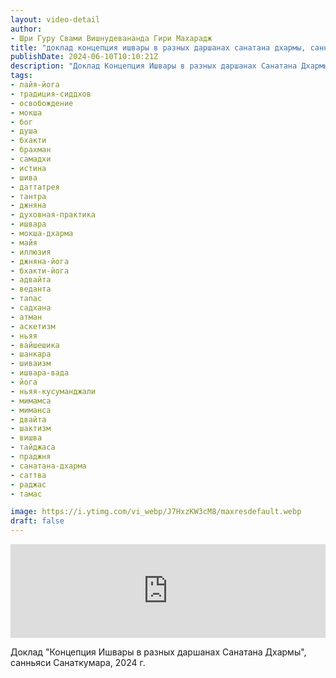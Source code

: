 ```yaml
---
layout: video-detail
author:
- Шри Гуру Свами Вишнудевананда Гири Махарадж
title: "доклад концепция ишвары в разных даршанах санатана дхармы, санньяси санаткумара, 2024 г"
publishDate: 2024-06-10T10:10:21Z
description: "Доклад Концепция Ишвары в разных даршанах Санатана Дхармы, санньяси Санаткумара, 2024 г."
tags: 
- лайя-йога
- традиция-сиддхов
- освобождение
- мокша
- бог
- душа
- бхакти
- брахман
- самадхи
- истина
- шива
- даттатрея
- тантра
- джняна
- духовная-практика
- ишвара
- мокша-дхарма
- майя
- иллюзия
- джняна-йога
- бхакти-йога
- адвайта
- веданта
- тапас
- садхана
- атман
- аскетизм
- ньяя
- вайшешика
- шанкара
- шиваизм
- ишвара-вада
- йога
- ньяя-кусуманджали
- мимамса
- миманса
- двайта
- шактизм
- вишва
- тайджаса
- праджня
- санатана-дхарма
- саттва
- раджас
- тамас

image: https://i.ytimg.com/vi_webp/J7HxzKW3cM8/maxresdefault.webp
draft: false
---
```


<iframe width="100%" src="https://www.youtube.com/embed/J7HxzKW3cM8" frameborder="0" allowfullscreen=""></iframe> 

 Доклад "Концепция Ишвары в разных даршанах Санатана Дхармы", санньяси Санаткумара, 2024 г.

  

 
